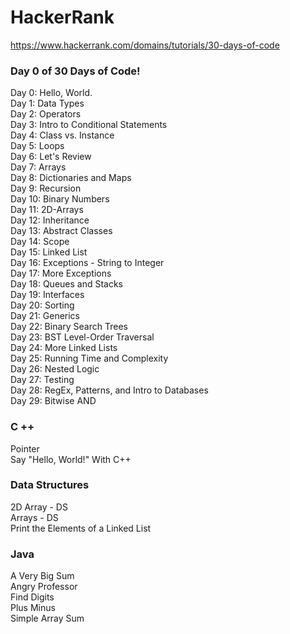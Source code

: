 # HackerRank

https://www.hackerrank.com/domains/tutorials/30-days-of-code<br>

<h3>Day 0 of 30 Days of Code!</h3>
Day 0: Hello, World.<br>
Day 1: Data Types<br>
Day 2: Operators<br>
Day 3: Intro to Conditional Statements<br>
Day 4: Class vs. Instance<br>
Day 5: Loops<br>
Day 6: Let's Review<br>
Day 7: Arrays<br>
Day 8: Dictionaries and Maps<br>
Day 9: Recursion<br>
Day 10: Binary Numbers<br>
Day 11: 2D-Arrays<br>
Day 12: Inheritance<br>
Day 13: Abstract Classes<br>
Day 14: Scope<br>
Day 15: Linked List<br>
Day 16: Exceptions - String to Integer<br>
Day 17: More Exceptions<br>
Day 18: Queues and Stacks<br>
Day 19: Interfaces<br>
Day 20: Sorting<br>
Day 21: Generics<br>
Day 22: Binary Search Trees<br>
Day 23: BST Level-Order Traversal<br>
Day 24: More Linked Lists<br>
Day 25: Running Time and Complexity<br>
Day 26: Nested Logic<br>
Day 27: Testing<br>
Day 28: RegEx, Patterns, and Intro to Databases<br>
Day 29: Bitwise AND<br>

<h3>C ++</h3>
Pointer<br>
Say "Hello, World!" With C++<br>


<h3>Data Structures</h3>
2D Array - DS<br>
Arrays - DS<br>
Print the Elements of a Linked List<br>

<h3>Java</h3>
A Very Big Sum<br>
Angry Professor<br>
Find Digits<br>
Plus Minus<br>
Simple Array Sum<br>


